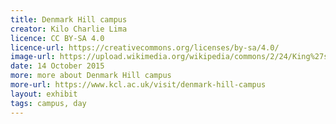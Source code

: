 ```yaml
---
title: Denmark Hill campus
creator: Kilo Charlie Lima
licence: CC BY-SA 4.0
licence-url: https://creativecommons.org/licenses/by-sa/4.0/
image-url: https://upload.wikimedia.org/wikipedia/commons/2/24/King%27s_College_Hospital1.jpg
date: 14 October 2015
more: more about Denmark Hill campus
more-url: https://www.kcl.ac.uk/visit/denmark-hill-campus
layout: exhibit
tags: campus, day
---
```

